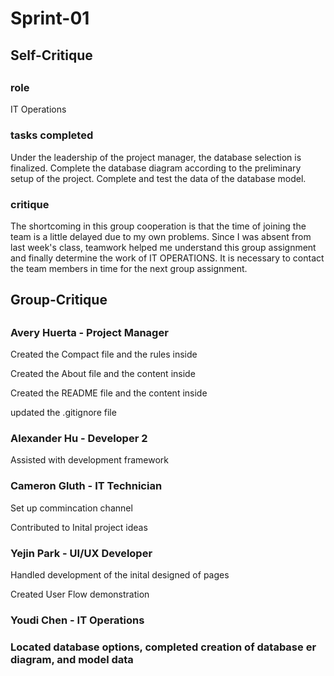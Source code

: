 <h1>Sprint-01</h1>
<h2>Self-Critique<h2>
<h3>role</h3>
<p>IT Operations</p>
<h3>tasks completed</h3>
<p>Under the leadership of the project manager, the database selection is finalized. Complete the database diagram according to the preliminary setup of the project. Complete and test the data of the database model.</p>
<h3>critique</h3>
<p>The shortcoming in this group cooperation is that the time of joining the team is a little delayed due to my own problems. Since I was absent from last week's class, teamwork helped me understand this group assignment and finally determine the work of IT OPERATIONS. It is necessary to contact the team members in time for the next group assignment.</p>
<h2>Group-Critique<h2>
<h3>Avery Huerta - Project Manager</h3>
<p>Created the Compact file and the rules inside</p>
<p>Created the About file and the content inside</p>
<p>Created the README file and the content inside</p>
<p>updated the .gitignore file</p>
<h3>Alexander Hu - Developer 2</h3>
<p>Assisted with development framework</p>
<h3>Cameron Gluth - IT Technician</h3>
<p>Set up commincation channel</p>
<p>Contributed to Inital project ideas</p>
<h3>Yejin Park - UI/UX Developer</h3>
<p>Handled development of the inital designed of pages</p>
<p>Created User Flow demonstration</p>
<h3>Youdi Chen - IT Operations<h3>
<p>Located database options, completed creation of database er diagram, and model data</p>



